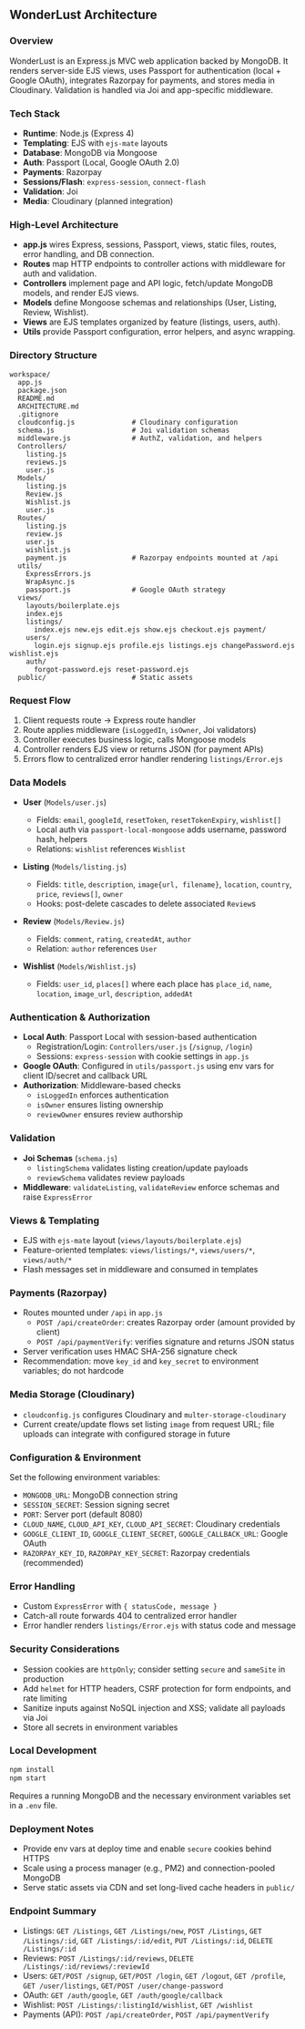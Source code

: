## WonderLust Architecture

### Overview
WonderLust is an Express.js MVC web application backed by MongoDB. It renders server-side EJS views, uses Passport for authentication (local + Google OAuth), integrates Razorpay for payments, and stores media in Cloudinary. Validation is handled via Joi and app-specific middleware.

### Tech Stack
- **Runtime**: Node.js (Express 4)
- **Templating**: EJS with `ejs-mate` layouts
- **Database**: MongoDB via Mongoose
- **Auth**: Passport (Local, Google OAuth 2.0)
- **Payments**: Razorpay
- **Sessions/Flash**: `express-session`, `connect-flash`
- **Validation**: Joi
- **Media**: Cloudinary (planned integration)

### High-Level Architecture
- **app.js** wires Express, sessions, Passport, views, static files, routes, error handling, and DB connection.
- **Routes** map HTTP endpoints to controller actions with middleware for auth and validation.
- **Controllers** implement page and API logic, fetch/update MongoDB models, and render EJS views.
- **Models** define Mongoose schemas and relationships (User, Listing, Review, Wishlist).
- **Views** are EJS templates organized by feature (listings, users, auth).
- **Utils** provide Passport configuration, error helpers, and async wrapping.

### Directory Structure
```text
workspace/
  app.js
  package.json
  README.md
  ARCHITECTURE.md
  .gitignore
  cloudconfig.js              # Cloudinary configuration
  schema.js                   # Joi validation schemas
  middleware.js               # AuthZ, validation, and helpers
  Controllers/
    listing.js
    reviews.js
    user.js
  Models/
    listing.js
    Review.js
    Wishlist.js
    user.js
  Routes/
    listing.js
    review.js
    user.js
    wishlist.js
    payment.js                # Razorpay endpoints mounted at /api
  utils/
    ExpressErrors.js
    WrapAsync.js
    passport.js               # Google OAuth strategy
  views/
    layouts/boilerplate.ejs
    index.ejs
    listings/
      index.ejs new.ejs edit.ejs show.ejs checkout.ejs payment/
    users/
      login.ejs signup.ejs profile.ejs listings.ejs changePassword.ejs wishlist.ejs
    auth/
      forgot-password.ejs reset-password.ejs
  public/                     # Static assets
```

### Request Flow
1. Client requests route → Express route handler
2. Route applies middleware (`isLoggedIn`, `isOwner`, Joi validators)
3. Controller executes business logic, calls Mongoose models
4. Controller renders EJS view or returns JSON (for payment APIs)
5. Errors flow to centralized error handler rendering `listings/Error.ejs`

### Data Models
- **User** (`Models/user.js`)
  - Fields: `email`, `googleId`, `resetToken`, `resetTokenExpiry`, `wishlist[]`
  - Local auth via `passport-local-mongoose` adds username, password hash, helpers
  - Relations: `wishlist` references `Wishlist`

- **Listing** (`Models/listing.js`)
  - Fields: `title`, `description`, `image{url, filename}`, `location`, `country`, `price`, `reviews[]`, `owner`
  - Hooks: post-delete cascades to delete associated `Review`s

- **Review** (`Models/Review.js`)
  - Fields: `comment`, `rating`, `createdAt`, `author`
  - Relation: `author` references `User`

- **Wishlist** (`Models/Wishlist.js`)
  - Fields: `user_id`, `places[]` where each place has `place_id`, `name`, `location`, `image_url`, `description`, `addedAt`

### Authentication & Authorization
- **Local Auth**: Passport Local with session-based authentication
  - Registration/Login: `Controllers/user.js` (`/signup`, `/login`)
  - Sessions: `express-session` with cookie settings in `app.js`
- **Google OAuth**: Configured in `utils/passport.js` using env vars for client ID/secret and callback URL
- **Authorization**: Middleware-based checks
  - `isLoggedIn` enforces authentication
  - `isOwner` ensures listing ownership
  - `reviewOwner` ensures review authorship

### Validation
- **Joi Schemas** (`schema.js`)
  - `listingSchema` validates listing creation/update payloads
  - `reviewSchema` validates review payloads
- **Middleware**: `validateListing`, `validateReview` enforce schemas and raise `ExpressError`

### Views & Templating
- EJS with `ejs-mate` layout (`views/layouts/boilerplate.ejs`)
- Feature-oriented templates: `views/listings/*`, `views/users/*`, `views/auth/*`
- Flash messages set in middleware and consumed in templates

### Payments (Razorpay)
- Routes mounted under `/api` in `app.js`
  - `POST /api/createOrder`: creates Razorpay order (amount provided by client)
  - `POST /api/paymentVerify`: verifies signature and returns JSON status
- Server verification uses HMAC SHA-256 signature check
- Recommendation: move `key_id` and `key_secret` to environment variables; do not hardcode

### Media Storage (Cloudinary)
- `cloudconfig.js` configures Cloudinary and `multer-storage-cloudinary`
- Current create/update flows set listing `image` from request URL; file uploads can integrate with configured storage in future

### Configuration & Environment
Set the following environment variables:
- `MONGODB_URL`: MongoDB connection string
- `SESSION_SECRET`: Session signing secret
- `PORT`: Server port (default 8080)
- `CLOUD_NAME`, `CLOUD_API_KEY`, `CLOUD_API_SECRET`: Cloudinary credentials
- `GOOGLE_CLIENT_ID`, `GOOGLE_CLIENT_SECRET`, `GOOGLE_CALLBACK_URL`: Google OAuth
- `RAZORPAY_KEY_ID`, `RAZORPAY_KEY_SECRET`: Razorpay credentials (recommended)

### Error Handling
- Custom `ExpressError` with `{ statusCode, message }`
- Catch-all route forwards 404 to centralized error handler
- Error handler renders `listings/Error.ejs` with status code and message

### Security Considerations
- Session cookies are `httpOnly`; consider setting `secure` and `sameSite` in production
- Add `helmet` for HTTP headers, CSRF protection for form endpoints, and rate limiting
- Sanitize inputs against NoSQL injection and XSS; validate all payloads via Joi
- Store all secrets in environment variables

### Local Development
```bash
npm install
npm start
```
Requires a running MongoDB and the necessary environment variables set in a `.env` file.

### Deployment Notes
- Provide env vars at deploy time and enable `secure` cookies behind HTTPS
- Scale using a process manager (e.g., PM2) and connection-pooled MongoDB
- Serve static assets via CDN and set long-lived cache headers in `public/`

### Endpoint Summary
- Listings: `GET /Listings`, `GET /Listings/new`, `POST /Listings`, `GET /Listings/:id`, `GET /Listings/:id/edit`, `PUT /Listings/:id`, `DELETE /Listings/:id`
- Reviews: `POST /Listings/:id/reviews`, `DELETE /Listings/:id/reviews/:reviewId`
- Users: `GET/POST /signup`, `GET/POST /login`, `GET /logout`, `GET /profile`, `GET /user/listings`, `GET/POST /user/change-password`
- OAuth: `GET /auth/google`, `GET /auth/google/callback`
- Wishlist: `POST /Listings/:listingId/wishlist`, `GET /wishlist`
- Payments (API): `POST /api/createOrder`, `POST /api/paymentVerify`
